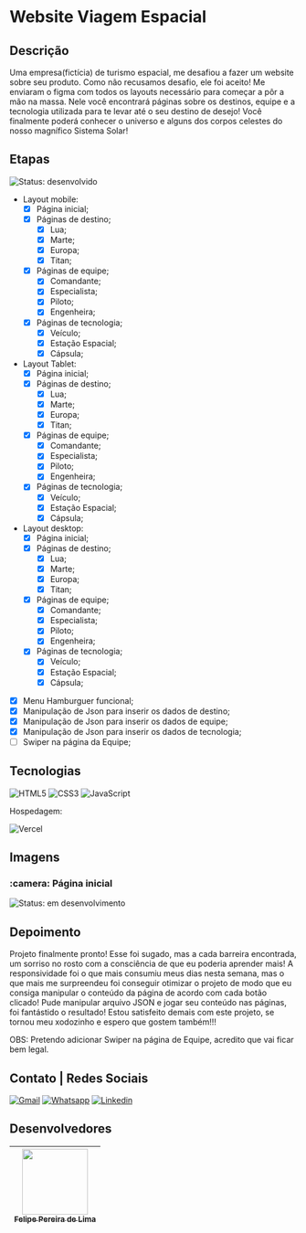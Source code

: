 # Website Viagem Espacial

## Descrição

Uma empresa(fictícia) de turismo espacial, me desafiou a fazer um website sobre seu produto. Como não recusamos desafio, ele foi aceito! Me enviaram o figma com todos os layouts necessário para começar a pôr a mão na massa. Nele você encontrará páginas sobre os destinos, equipe e a tecnologia utilizada para te levar até o seu destino de desejo! Você finalmente poderá conhecer o universo e alguns dos corpos celestes do nosso magnífico Sistema Solar!

## Etapas

 ![Status: desenvolvido](https://img.shields.io/badge/STATUS-Desenvolvido-success)

 - Layout mobile:
    - [x] Página inicial;
    - [x] Páginas de destino;
      - [x] Lua;
      - [x] Marte;
      - [x] Europa;
      - [x] Titan;
    - [x] Páginas de equipe;
      - [x] Comandante;
      - [x] Especialista;
      - [x] Piloto;
      - [x] Engenheira;
    - [x] Páginas de tecnologia;
      - [x] Veículo;
      - [x] Estação Espacial;
      - [x] Cápsula;
 - Layout Tablet:
    - [x] Página inicial;
    - [x] Páginas de destino;
      - [x] Lua;
      - [x] Marte;
      - [x] Europa;
      - [x] Titan;
    - [x] Páginas de equipe;
      - [x] Comandante;
      - [x] Especialista;
      - [x] Piloto;
      - [x] Engenheira;
    - [x] Páginas de tecnologia;
      - [x] Veículo;
      - [x] Estação Espacial;
      - [x] Cápsula;
 - Layout desktop:
    - [x] Página inicial;
    - [x] Páginas de destino;
      - [x] Lua;
      - [x] Marte;
      - [x] Europa;
      - [x] Titan;
    - [x] Páginas de equipe;
      - [x] Comandante;
      - [x] Especialista;
      - [x] Piloto;
      - [x] Engenheira;
    - [x] Páginas de tecnologia;
      - [x] Veículo;
      - [x] Estação Espacial;
      - [x] Cápsula;
 - [x] Menu Hamburguer funcional;
 - [x] Manipulação de Json para inserir os dados de destino;
 - [x] Manipulação de Json para inserir os dados de equipe;
 - [x] Manipulação de Json para inserir os dados de tecnologia;
 - [ ] Swiper na página da Equipe;

## Tecnologias

 ![HTML5](https://img.shields.io/badge/html5-%23E34F26.svg?style=for-the-badge&logo=html5&logoColor=white) ![CSS3](https://img.shields.io/badge/css3-%231572B6.svg?style=for-the-badge&logo=css3&logoColor=white) ![JavaScript](https://img.shields.io/badge/JavaScript-F7DF1E?style=for-the-badge&logo=javascript&logoColor=black) 

 Hospedagem:

 ![Vercel](https://img.shields.io/badge/vercel-%23000000.svg?style=for-the-badge&logo=vercel&logoColor=white)

## Imagens

<h3> :camera: Página inicial </h3>

 ![Status: em desenvolvimento](https://img.shields.io/badge/STATUS-Em%20desenvolvimento-blue)

## Depoimento

Projeto finalmente pronto! Esse foi sugado, mas a cada barreira encontrada, um sorriso no rosto com a consciência de que eu poderia aprender mais! A responsividade foi o que mais consumiu meus dias nesta semana, mas o que mais me surpreendeu foi conseguir otimizar o projeto de modo que eu consiga manipular o conteúdo da página de acordo com cada botão clicado! Pude manipular arquivo JSON e jogar seu conteúdo nas páginas, foi fantástido o resultado! Estou satisfeito demais com este projeto, se tornou meu xodozinho e espero que gostem também!!! 

OBS: Pretendo adicionar Swiper na página de Equipe, acredito que vai ficar bem legal.

## Contato | Redes Sociais

<a href="mailto:felipe.lima0160@gmail.com">![Gmail](https://img.shields.io/badge/Gmail-D14836?style=for-the-badge&logo=gmail&logoColor=white)</a>  <a href="https://wa.me/5521979926096">![Whatsapp](https://img.shields.io/badge/WhatsApp-25D366?style=for-the-badge&logo=whatsapp&logoColor=white)</a>  <a href="https://www.linkedin.com/in/felipe-lima01/">![Linkedin](https://img.shields.io/badge/LinkedIn-0077B5?style=for-the-badge&logo=linkedin&logoColor=white)</a> 

## Desenvolvedores

 | [<img src="https://avatars.githubusercontent.com/u/102830741?s=400&u=eb0ed821d5deeaaac9a910f737ce38ddfda2f3a9&v=4" width=115><br><sub>Felipe Pereira de Lima</sub>](https://github.com/LipePLima) 
 | :---: |
